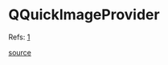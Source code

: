 # QQuickImageProvider


Refs: [1](https://doc.qt.io/qt-6/qquickimageprovider.html)

[source](../src/image_provider.cpp)
